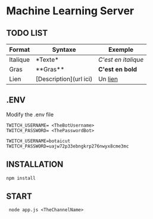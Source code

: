# Machine Learning Server

## TODO LIST
| Format        | Syntaxe      | Exemple |
| ------|-----|-----|
| Italique  	| \*Texte\* 	| *C'est en italique* 	|
| Gras 	| \*\*Gras\*\* 	| **C'est en bold** 	|
| Lien 	| \[Description\](url ici) 	| Un [lien](http://www.github.com) 	|

## .ENV
Modify the .env file
```
TWITCH_USERNAME= <TheBotUsername>
TWITCH_PASSWORD= <ThePasswordBot>
```
```
TWITCH_USERNAME=botaicut
TWITCH_PASSWORD=uajw72p33ebngkrp276nwyx8cme3mc
```

## INSTALLATION

```
npm install
```

## START

```
 node app.js <TheChannelName>
```
